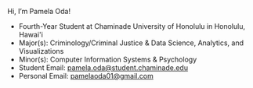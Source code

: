 Hi, I’m Pamela Oda!
-  Fourth-Year Student at Chaminade University of Honolulu in Honolulu, Hawai'i
-  Major(s): Criminology/Criminal Justice & Data Science, Analytics, and Visualizations
-  Minor(s): Computer Information Systems & Psychology
-  Student Email: pamela.oda@student.chaminade.edu 
-  Personal Email: pamelaoda01@gmail.com
